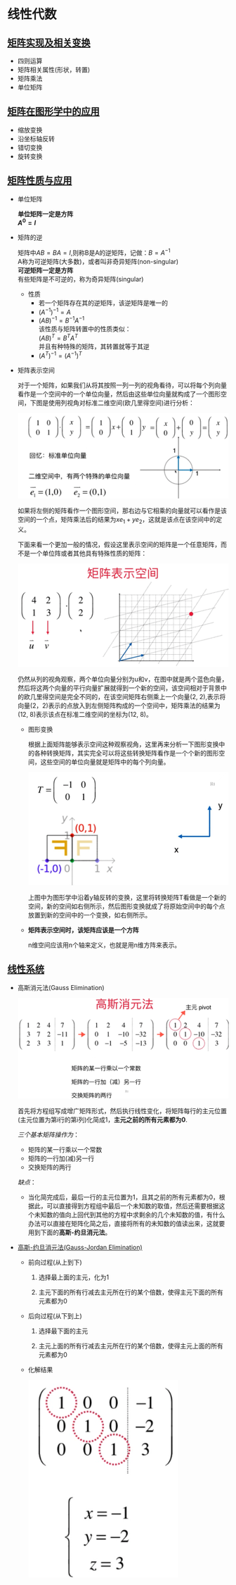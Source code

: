 # 线性代数   

## [矩阵实现及相关变换](./getLA/Matrix.py)   

* 四则运算   
* 矩阵相关属性(形状，转置)      
* 矩阵乘法     
* 单位矩阵        

## [矩阵在图形学中的应用](./main_matrix_transformation.py)    

* 缩放变换   
* 沿坐标轴反转   
* 错切变换   
* 旋转变换   

## [矩阵性质与应用](./getLA/Matrix.py)        
* 单位矩阵   

    **单位矩阵一定是方阵**   
    **$A^{0} = I$**  
    
* 矩阵的逆   

    矩阵中$AB = BA = I$,则称B是A的逆矩阵，记做：$B=A^{-1}$   
    A称为可逆矩阵(大多数)，或者叫非奇异矩阵(non-singular)   
    **可逆矩阵一定是方阵**   
    有些矩阵是不可逆的，称为奇异矩阵(singular)      

    * 性质   
        * 若一个矩阵存在其的逆矩阵，该逆矩阵是唯一的    
        * $(A^{-1}) ^ {-1} = A$     
        * $(A  B) ^ {-1} = B^{-1}A^{-1}$   
            该性质与矩阵转置中的性质类似：  
            $(A B)^{T} = B^{T}A^{T}$       
            并且有种特殊的矩阵，其转置就等于其逆     
        * $(A^{T})^{-1} = (A^{-1})^{T}$       

* 矩阵表示空间    

    对于一个矩阵，如果我们从将其按照一列一列的视角看待，可以将每个列向量看作是一个空间中的一个单位向量，然后由这些单位向量就构成了一个图形空间，下图是使用列视角对标准二维空间(欧几里得空间)进行分析：    

    ![oujilide](./img/ouspace.png)      

    如果将左侧的矩阵看作一个图形空间，那右边与它相乘的向量就可以看作是该空间的一个点，矩阵乘法后的结果为$xe_1 + ye_2$，这就是该点在该空间中的定义。        

    下面来看一个更加一般的情况，假设这里表示空间的矩阵是一个任意矩阵，而不是一个单位阵或者其他具有特殊性质的矩阵：    

    ![矩阵空间](./img/矩阵空间.png)    

    仍然从列的视角观察，两个单位向量分别为u和v，在图中就是两个蓝色向量，然后将这两个向量的平行向量扩展就得到一个新的空间，该空间相对于背景中的欧几里得空间是完全不同的，在该空间矩阵右侧乘上一个向量(2, 2),表示将向量(2，2)表示的点放入到左侧矩阵构成的一个空间中，矩阵乘法的结果为(12, 8)表示该点在标准二维空间的坐标为(12, 8)。      

    * 图形变换   
        
        根据上面矩阵能够表示空间这种观察视角，这里再来分析一下图形变换中的各种转换矩阵，其实完全可以将这些转换矩阵看作是一个个新的图形空间，这些空间的单位向量就是矩阵中的每个列向量。     

        ![cgspace](./img/cgspace.png)    

        上图中为图形学中沿着y轴反转的变换，这里将转换矩阵T看做是一个新的空间，新的空间如右侧所示，然后图形变换就成了将原始空间中的每个点放置到新的空间中的一个变换，如右侧所示。    

    * **矩阵表示空间时，该矩阵应该是一个方阵**     

        n维空间应该用n个轴来定义，也就是用n维方阵来表示。     
          

## [线性系统](./getLA/LinearSystem.py)         

* 高斯消元法(Gauss Elimination)          

    ![gaosixiaoyuan](./img/gaosixiaoyuan.png)   

    首先将方程组写成增广矩阵形式，然后执行线性变化，将矩阵每行的主元位置(主元位置为第i行的第i列)化简成1，**主元之前的所有元素都为0**.     

    *三个基本矩阵操作为*：   
    * 矩阵的某一行乘以一个常数     
    * 矩阵的一行加(减)另一行    
    * 交换矩阵的两行 

    *缺点*：     
    * 当化简完成后，最后一行的主元位置为1，且其之前的所有元素都为0，根据此，可以直接得到方程组中最后一个未知数的取值，然后还需要根据这个未知数的值向上回代到其他的方程中求剩余的几个未知数的值，有什么办法可以直接在矩阵化简之后，直接将所有的未知数的值读出来，这就要用到下面的**高斯-约旦消元法**。     

* [高斯-约旦消元法(Gauss-Jordan Elimination)](./getLA/LinearSystem.py)        

    * 前向过程(从上到下)     

        1. 选择最上面的主元，化为1    

        2. 主元下面的所有行减去主元所在行的某个倍数，使得主元下面的所有元素都为0     

    * 后向过程(从下到上)   

        1. 选择最下面的主元    

        2. 主元上面的所有行减去主元所在行的某个倍数，使得主元上面的所有元素都为0     

    * 化解结果    

        ![res](./img/jordanres.png)     




    










 



